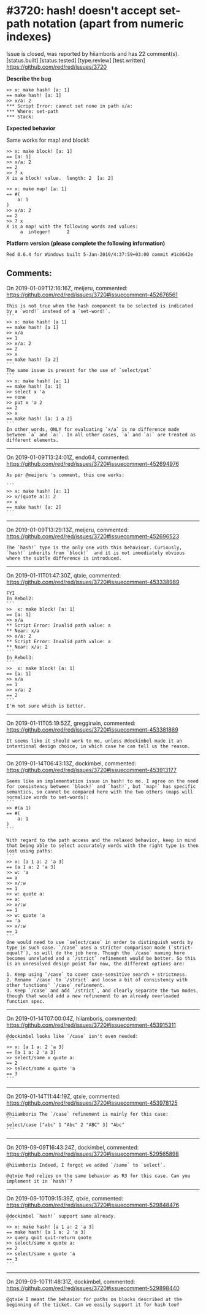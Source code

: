 
#3720: hash! doesn't accept set-path notation (apart from numeric indexes)
================================================================================
Issue is closed, was reported by hiiamboris and has 22 comment(s).
[status.built] [status.tested] [type.review] [test.written]
<https://github.com/red/red/issues/3720>

**Describe the bug**

```
>> x: make hash! [a: 1]
== make hash! [a: 1]
>> x/a: 2
*** Script Error: cannot set none in path x/a:
*** Where: set-path
*** Stack: 
```

**Expected behavior**

Same works for map! and block!:
```
>> x: make block! [a: 1]
== [a: 1]
>> x/a: 2
== 2
>> ? x
X is a block! value.  length: 2  [a: 2]

>> x: make map! [a: 1]
== #(
    a: 1
)
>> x/a: 2
== 2
>> ? x
X is a map! with the following words and values:
     a  integer!      2
```

**Platform version (please complete the following information)**
```
Red 0.6.4 for Windows built 5-Jan-2019/4:37:59+03:00 commit #1c0642e
```



Comments:
--------------------------------------------------------------------------------

On 2019-01-09T12:16:16Z, meijeru, commented:
<https://github.com/red/red/issues/3720#issuecomment-452676561>

    This is not true when the hash component to be selected is indicated by a `word!` instead of a `set-word!`.
    ```
    >> x: make hash! [a 1]
    == make hash! [a 1]
    >> x/a
    == 1
    >> x/a: 2
    == 2
    >> x
    == make hash! [a 2]
    ```
    The same issue is present for the use of `select/put`
    ```
    >> x: make hash! [a: 1]
    == make hash! [a: 1]
    >> select x 'a
    == none
    >> put x 'a 2
    == 2
    >> x
    == make hash! [a: 1 a 2]
    ```
    In other words, ONLY for evaluating `x/a` is no difference made between `a` and `a:`. In all other cases, `a` and `a:` are treated as different elements.

--------------------------------------------------------------------------------

On 2019-01-09T13:24:01Z, endo64, commented:
<https://github.com/red/red/issues/3720#issuecomment-452694976>

    As per @meijeru 's comment, this one works:
    
    ```
    >> x: make hash! [a: 1]
    >> x/(quote a:): 2
    >> x
    == make hash! [a: 2]
    ```

--------------------------------------------------------------------------------

On 2019-01-09T13:29:13Z, meijeru, commented:
<https://github.com/red/red/issues/3720#issuecomment-452696523>

    The `hash!` type is the only one with this behaviour. Curiously, `hash!` inherits from `block!`  and it is not immediately obvious where the subtle difference is introduced.

--------------------------------------------------------------------------------

On 2019-01-11T01:47:30Z, qtxie, commented:
<https://github.com/red/red/issues/3720#issuecomment-453338989>

    FYI
    In Rebol2:
    ```
    >>  x: make block! [a: 1]
    == [a: 1]
    >> x/a
    ** Script Error: Invalid path value: a
    ** Near: x/a
    >> x/a: 2
    ** Script Error: Invalid path value: a
    ** Near: x/a: 2
    ```
    In Rebol3: 
    ```
    >>  x: make block! [a: 1]
    == [a: 1]
    >> x/a
    == 1
    >> x/a: 2
    == 2
    ```
    I'm not sure which is better.

--------------------------------------------------------------------------------

On 2019-01-11T05:19:52Z, greggirwin, commented:
<https://github.com/red/red/issues/3720#issuecomment-453381869>

    It seems like it should work to me, unless @dockimbel made it an intentional design choice, in which case he can tell us the reason.

--------------------------------------------------------------------------------

On 2019-01-14T06:43:13Z, dockimbel, commented:
<https://github.com/red/red/issues/3720#issuecomment-453913177>

    Seems like an implementation issue in hash! to me. I agree on the need for consistency between `block!` and `hash!`, but `map!` has specific semantics, so cannot be compared here with the two others (maps will normalize words to set-words):
    ```
    >> #(a 1)
    == #(
        a: 1
    )
    ```
    
    With regard to the path access and the relaxed behavior, keep in mind that being able to select accurately words with the right type is then lost using paths:
    ```
    >> x: [a 1 a: 2 'a 3]
    == [a 1 a: 2 'a 3]
    >> w: 'a
    == a
    >> x/:w
    == 1
    >> w: quote a:
    == a:
    >> x/:w
    == 1
    >> w: quote 'a
    == 'a
    >> x/:w
    == 1
    ```
    One would need to use `select/case` in order to distinguish words by type in such case. `/case` uses a stricter comparison mode (`strict-equal?`), so will do the job here. Though the `/case` naming here becomes unrelated and a `/strict` refinement would be better. So this is an unresolved design point for now, the different options are:
    
    1. Keep using `/case` to cover case-sensitive search + strictness.
    2. Rename `/case` to `/strict` and loose a bit of consistency with other functions' `/case` refinement.
    3. Keep `/case` and add `/strict`, and clearly separate the two modes, though that would add a new refinement to an already overloaded function spec.

--------------------------------------------------------------------------------

On 2019-01-14T07:00:04Z, hiiamboris, commented:
<https://github.com/red/red/issues/3720#issuecomment-453915311>

    @dockimbel looks like `/case` isn't even needed:
    ```
    >> x: [a 1 a: 2 'a 3]
    == [a 1 a: 2 'a 3]
    >> select/same x quote a:
    == 2
    >> select/same x quote 'a
    == 3
    ```

--------------------------------------------------------------------------------

On 2019-01-14T11:44:19Z, qtxie, commented:
<https://github.com/red/red/issues/3720#issuecomment-453978125>

    @hiiamboris The `/case` refinement is mainly for this case:
    ```
    select/case ["abc" 1 "Abc" 2 "ABC" 3] "Abc"
    ```

--------------------------------------------------------------------------------

On 2019-09-09T16:43:24Z, dockimbel, commented:
<https://github.com/red/red/issues/3720#issuecomment-529565898>

    @hiiamboris Indeed, I forgot we added `/same` to `select`.
    
    @qtxie Red relies on the same behavior as R3 for this case. Can you implement it in `hash!`?

--------------------------------------------------------------------------------

On 2019-09-10T09:15:39Z, qtxie, commented:
<https://github.com/red/red/issues/3720#issuecomment-529848476>

    @dockimbel `hash!` support same already.
    ```
    >> x: make hash! [a 1 a: 2 'a 3]
    == make hash! [a 1 a: 2 'a 3]
    >> query quit quit-return quote
    >> select/same x quote a:
    == 2
    >> select/same x quote 'a
    == 3
    ```

--------------------------------------------------------------------------------

On 2019-09-10T11:48:31Z, dockimbel, commented:
<https://github.com/red/red/issues/3720#issuecomment-529898440>

    @qtxie I meant the behavior for paths on blocks described at the beginning of the ticket. Can we easily support it for hash too?

